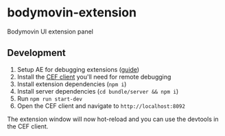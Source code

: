 # bodymovin-extension

Bodymovin UI extension panel

## Development

1. Setup AE for debugging extensions ([guide](https://github.com/Adobe-CEP/CEP-Resources/blob/master/CEP_9.x/Documentation/CEP%209.0%20HTML%20Extension%20Cookbook.md#debugging-unsigned-extensions))
2. Install the [CEF client](https://github.com/Adobe-CEP/CEP-Resources/tree/master/CEP_9.x) you'll need for remote debugging
3. Install extension dependencies (`npm i`)
4. Install server dependencies (`cd bundle/server && npm i`)
5. Run `npm run start-dev`
6. Open the CEF client and navigate to `http://localhost:8092`

The extension window will now hot-reload and you can use the devtools in the CEF client.
